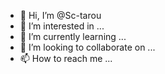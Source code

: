 - 👋 Hi, I’m @Sc-tarou
- 👀 I’m interested in ...
- 🌱 I’m currently learning ...
- 💞️ I’m looking to collaborate on ...
- 📫 How to reach me ...

<!---
Sc-tarou/Sc-tarou is a ✨ special ✨ repository because its `README.md` (this file) appears on your GitHub profile.
You can click the Preview link to take a look at your changes.
--->
